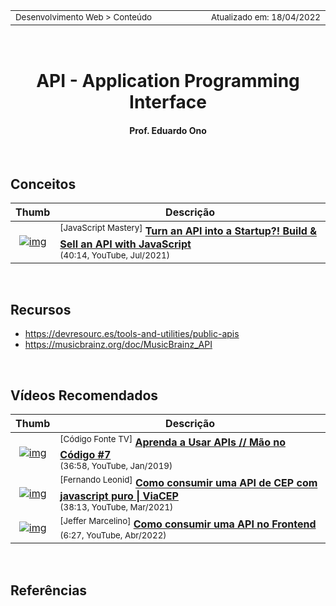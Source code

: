 <table>
<tr>
<td align="left" width="8000">
    <small>Desenvolvimento Web > Conteúdo</small>
</td>
<td align="right">
    <small>Atualizado&nbsp;em:&nbsp;18/04/2022</small>
</td>
</tr>
</table>

<br>

<h1 align="center">
API - Application Programming Interface
</h1>
<h4 align="center">
Prof. Eduardo Ono
</h4>

<br>

## Conceitos

| Thumb | Descrição |
| :-: | --- |
| [![img](https://img.youtube.com/vi/be9sHQ7xqo0/default.jpg)](https://www.youtube.com/watch?v=be9sHQ7xqo0) | <sup>[JavaScript Mastery]</sup> [__Turn an API into a Startup?! Build & Sell an API with JavaScript__](https://www.youtube.com/watch?v=be9sHQ7xqo0) <br> <sub>(40:14, YouTube, Jul/2021)</sub>

<br>

## Recursos

* https://devresourc.es/tools-and-utilities/public-apis
* https://musicbrainz.org/doc/MusicBrainz_API

<br>

## Vídeos Recomendados

| Thumb | Descrição |
| :-: | --- |
| [![img](https://img.youtube.com/vi/lc0VOosnlAc/default.jpg)](https://www.youtube.com/watch?v=lc0VOosnlAc "Aprenda a Usar APIs // Mão no Código #7") | <sup>[Código Fonte TV]</sup> [__Aprenda a Usar APIs // Mão no Código #7__](https://www.youtube.com/watch?v=lc0VOosnlAc)<br><sub>(36:58, YouTube, Jan/2019)</sub>
| [![img](https://img.youtube.com/vi/imk6Y0viabg/default.jpg)](https://www.youtube.com/watch?v=imk6Y0viabg "Como consumir uma API de CEP com javascript puro \| ViaCEP") | <sup>[Fernando Leonid]</sup> [__Como consumir uma API de CEP com javascript puro \| ViaCEP__](https://www.youtube.com/watch?v=imk6Y0viabg)<br><sub>(38:13, YouTube, Mar/2021)</sub>
| [![img](https://img.youtube.com/vi/UDoCiC_e908/default.jpg)](https://www.youtube.com/watch?v=UDoCiC_e908 "Como consumir uma API no Frontend") | <sup>[Jeffer Marcelino]</sup> [__Como consumir uma API no Frontend__](https://www.youtube.com/watch?v=UDoCiC_e908)<br><sub>(6:27, YouTube, Abr/2022)</sub>

<br>

## Referências

<br>
